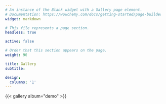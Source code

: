 ```yaml
---
# An instance of the Blank widget with a Gallery page element.
# Documentation: https://wowchemy.com/docs/getting-started/page-builder/
widget: markdown

# This file represents a page section.
headless: true

active: false

# Order that this section appears on the page.
weight: 90

title: Gallery
subtitle:

design:
  columns: '1'
---
```


{{< gallery album="demo" >}}
